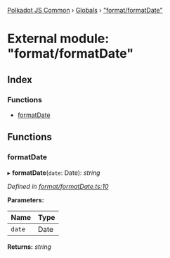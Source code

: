 [Polkadot JS Common](../README.md) › [Globals](../globals.md) › ["format/formatDate"](_format_formatdate_.md)

# External module: "format/formatDate"

## Index

### Functions

* [formatDate](_format_formatdate_.md#formatdate)

## Functions

###  formatDate

▸ **formatDate**(`date`: Date): *string*

*Defined in [format/formatDate.ts:10](https://github.com/polkadot-js/common/blob/2d181df3/packages/util/src/format/formatDate.ts#L10)*

**Parameters:**

Name | Type |
------ | ------ |
`date` | Date |

**Returns:** *string*
